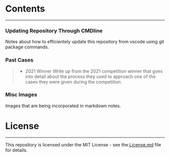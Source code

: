 # Contents
___

### Updating Repository Through CMDline
Notes about how to efficientely update this repository from vscode using git package commands.

### Past Cases
>* 2021 Winner 
Write up from the 2021 competition winner that goes into detail about the process they used to approach one of the cases they were given during the competition.

### Misc Images
Images that are being incorporated in markdown notes.

# License
___

This repository is licensed under the MIT License - see the [License.md](License.md) file for details.